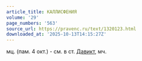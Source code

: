 ```yaml
---
article_title: КАЛЛИСФЕНИЯ
volume: '29'
page_numbers: '563'
source_url: https://pravenc.ru/text/1320123.html
downloaded_at: '2025-10-13T14:15:27Z'
---
```


мц. (пам. 4 окт.) - см. в ст. [Давикт](https://pravenc.ru/text/Давикт.html), мч.
